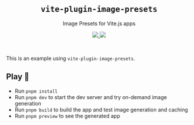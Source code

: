 <h2 align='center'><samp>vite-plugin-image-presets</samp></h2>

<p align='center'>Image Presets for Vite.js apps</p>

<p align='center'>
  <a href='https://www.npmjs.com/package/vite-plugin-image-presets'>
    <img src='https://img.shields.io/npm/v/vite-plugin-image-presets?color=222&style=flat-square'>
  </a>
  <a href='https://github.com/ElMassimo/vite-plugin-image-presets/blob/main/LICENSE.txt'>
    <img src='https://img.shields.io/badge/license-MIT-blue.svg'>
  </a>
</p>

<br>

This is an example using `vite-plugin-image-presets`.

## Play 🎸

- Run `pnpm install`
- Run `pnpm dev` to start the dev server and try on-demand image generation
- Run `pnpm build` to build the app and test image generation and caching
- Run `pnpm preview` to see the generated app

